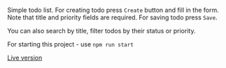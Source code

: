 Simple todo list.
For creating todo press ```Create``` button and fill in the form. Note that title and priority fields are required. For saving todo press ```Save```.

You can also search by title, filter todos by their status or priority.

For starting this project - use ```npm run start```

[Live version](https://zheniaslius.github.io/todo-list/)
